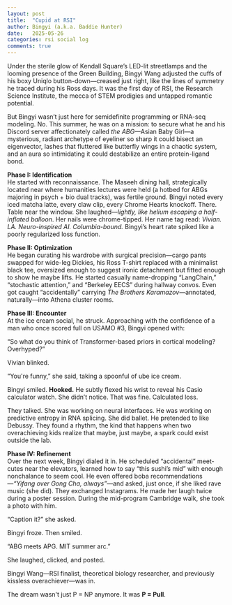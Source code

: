 ```yaml
---
layout: post
title:  "Cupid at RSI"
author: Bingyi (a.k.a. Baddie Hunter)
date:   2025-05-26
categories: rsi social log
comments: true
---
```


Under the sterile glow of Kendall Square’s LED-lit streetlamps and the looming presence of the Green Building, Bingyi Wang adjusted the cuffs of his boxy Uniqlo button-down—creased just right, like the lines of symmetry he traced during his Ross days. It was the first day of RSI, the Research Science Institute, the mecca of STEM prodigies and untapped romantic potential.  

But Bingyi wasn’t just here for semidefinite programming or RNA-seq modeling. No. This summer, he was on a mission: to secure what he and his Discord server affectionately called *the ABG*—Asian Baby Girl—a mysterious, radiant archetype of eyeliner so sharp it could bisect an eigenvector, lashes that fluttered like butterfly wings in a chaotic system, and an aura so intimidating it could destabilize an entire protein-ligand bond.  

**Phase I: Identification**  
He started with reconnaissance. The Maseeh dining hall, strategically located near where humanities lectures were held (a hotbed for ABGs majoring in psych + bio dual tracks), was fertile ground. Bingyi noted every iced matcha latte, every claw clip, every Chrome Hearts knockoff. There. Table near the window. She laughed—*lightly, like helium escaping a half-inflated balloon*. Her nails were chrome-tipped. Her name tag read: *Vivian. LA. Neuro-inspired AI. Columbia-bound.* Bingyi’s heart rate spiked like a poorly regularized loss function.  

**Phase II: Optimization**  
He began curating his wardrobe with surgical precision—cargo pants swapped for wide-leg Dickies, his Ross T-shirt replaced with a minimalist black tee, oversized enough to suggest ironic detachment but fitted enough to show he maybe lifts. He started casually name-dropping “LangChain,” “stochastic attention,” and “Berkeley EECS” during hallway convos. Even got caught “accidentally” carrying *The Brothers Karamazov*—annotated, naturally—into Athena cluster rooms.  

**Phase III: Encounter**  
At the ice cream social, he struck. Approaching with the confidence of a man who once scored full on USAMO #3, Bingyi opened with:  

“So what do you think of Transformer-based priors in cortical modeling? Overhyped?”  

Vivian blinked.  

“You're funny,” she said, taking a spoonful of ube ice cream.  

Bingyi smiled. **Hooked.** He subtly flexed his wrist to reveal his Casio calculator watch. She didn’t notice. That was fine. Calculated loss.  

They talked. She was working on neural interfaces. He was working on predictive entropy in RNA splicing. She did ballet. He pretended to like Debussy. They found a rhythm, the kind that happens when two overachieving kids realize that maybe, just maybe, a spark could exist outside the lab.  

**Phase IV: Refinement**  
Over the next week, Bingyi dialed it in. He scheduled “accidental” meet-cutes near the elevators, learned how to say “this sushi’s mid” with enough nonchalance to seem cool. He even offered boba recommendations—*“Yifang over Gong Cha, always”*—and asked, just once, if she liked rave music (she did). They exchanged Instagrams. He made her laugh twice during a poster session. During the mid-program Cambridge walk, she took a photo with him.  

“Caption it?” she asked.  

Bingyi froze. Then smiled.  

“ABG meets APG. MIT summer arc.”  

She laughed, clicked, and posted.  

Bingyi Wang—RSI finalist, theoretical biology researcher, and previously kissless overachiever—was in.  

The dream wasn't just P = NP anymore. It was **P = Pull**.
